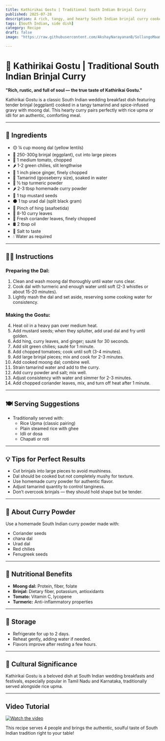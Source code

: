 ```yaml
---
title: Kathirikai Gostu | Traditional South Indian Brinjal Curry  
published: 2025-07-28  
description: A rich, tangy, and hearty South Indian brinjal curry cooked with moong dal, tamarind, and homemade curry powder. Perfect with rice upma or idli.  
tags: [South Indian, side dish]  
category: Recipe  
draft: false  
image: "https://raw.githubusercontent.com/AkshayNarayananB/SollungoMaami/master/images/Kathirikai Gotsu.png" 
 
---
```


# 🍆 Kathirikai Gostu | Traditional South Indian Brinjal Curry

**"Rich, rustic, and full of soul — the true taste of Kathirikai Gostu."**

Kathirikai Gostu is a classic South Indian wedding breakfast dish featuring tender brinjal (eggplant) cooked in a tangy tamarind and spice-infused gravy with moong dal. This hearty curry pairs perfectly with rice upma or idli for an authentic, comforting meal.

---

## 📝 Ingredients

- 🟡 ¼ cup moong dal (yellow lentils)  
- 🍆 250-300g brinjal (eggplant), cut into large pieces  
- 🍅 1 medium tomato, chopped  
- 🌶️ 1-2 green chilies, slit lengthwise  
- 🌿 1 inch piece ginger, finely chopped  
- 🧂 Tamarind (gooseberry size), soaked in water  
- 🌿 ½ tsp turmeric powder  
- 🌶️ 2-3 tbsp homemade curry powder  
- 🌿 1 tsp mustard seeds  
- ⚫ 1 tsp urad dal (split black gram)  
- 🌱 Pinch of hing (asafoetida)  
- 🍃 8-10 curry leaves  
- 🌿 Fresh coriander leaves, finely chopped  
- 🛢️ 2 tbsp oil  
- 🧂 Salt to taste  
- 💧 Water as required  

---

## 👩‍🍳 Instructions

### Preparing the Dal:  
1. Clean and wash moong dal thoroughly until water runs clear.  
2. Cook dal with turmeric and enough water until soft (2-3 whistles or about 15-20 minutes).  
3. Lightly mash the dal and set aside, reserving some cooking water for consistency.

### Making the Gostu:  
4. Heat oil in a heavy pan over medium heat.  
5. Add mustard seeds; when they splutter, add urad dal and fry until golden.  
6. Add hing, curry leaves, and ginger; sauté for 30 seconds.  
7. Add slit green chilies; sauté for 1 minute.  
8. Add chopped tomatoes; cook until soft (3-4 minutes).  
9. Add large brinjal pieces; mix and cook for 2-3 minutes.  
10. Add cooked moong dal; combine well.  
11. Strain tamarind water and add to the curry.  
12. Add curry powder and salt; mix well.  
13. Adjust consistency with water and simmer for 2-3 minutes.  
14. Add chopped coriander leaves, mix, and turn off heat after 1 minute.

---

## 🍽️ Serving Suggestions

- Traditionally served with:  
  - Rice Upma (classic pairing)  
  - Plain steamed rice with ghee  
  - Idli or dosa  
  - Chapati or roti  

---

## 💡 Tips for Perfect Results

- Cut brinjals into large pieces to avoid mushiness.  
- Dal should be cooked but not completely mushy for texture.  
- Use homemade curry powder for authentic flavor.  
- Adjust tamarind quantity to control tanginess.  
- Don’t overcook brinjals — they should hold shape but be tender.

---

## 🌿 About Curry Powder

Use a homemade South Indian curry powder made with:  
- Coriander seeds  
- chana dal 
- Urad dal  
- Red chilies  
- Fenugreek seeds  

---

## 🥗 Nutritional Benefits

- **Moong dal:** Protein, fiber, folate  
- **Brinjal:** Dietary fiber, potassium, antioxidants  
- **Tomato:** Vitamin C, lycopene  
- **Turmeric:** Anti-inflammatory properties  

---

## 🧊 Storage

- Refrigerate for up to 2 days.  
- Reheat gently, adding water if needed.  
- Flavors improve after resting a few hours.

---

## 🎉 Cultural Significance

Kathirikai Gostu is a beloved dish at South Indian wedding breakfasts and festivals, especially popular in Tamil Nadu and Karnataka, traditionally served alongside rice upma.

---


## Video Tutorial

[![Watch the video](https://img.youtube.com/vi/VIDEO_ID/0.jpg)](https://youtu.be/LARQ3xm79zo?si=fRC4TuxdXdP9v2aL)

This recipe serves 4 people and brings the authentic, soulful taste of South Indian tradition right to your table!
